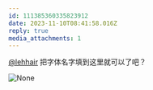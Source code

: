 ```yaml
---
id: 111385360335823912
date: 2023-11-10T08:41:58.016Z
reply: true
media_attachments: 1
---
```


[@lehhair](https://misskey.lehhair.net/@lehhair) 把字体名字填到这里就可以了吧？

![None](https://files.e5n.cc/media_attachments/files/111/385/359/437/033/903/original/0682ac6a33686634.png)
